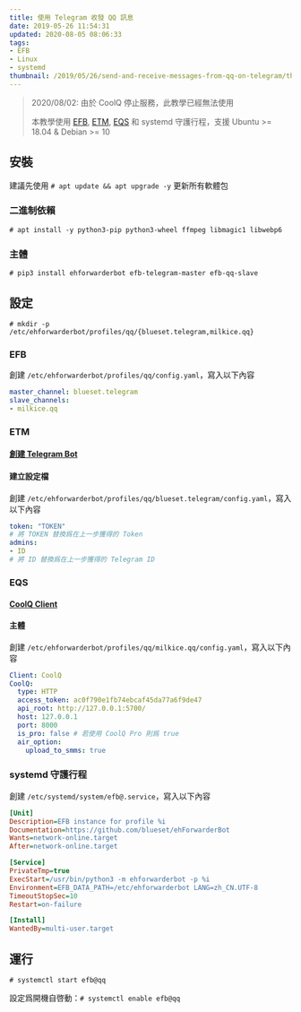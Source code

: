 ```yaml
---
title: 使用 Telegram 收發 QQ 訊息
date: 2019-05-26 11:54:31
updated: 2020-08-05 08:06:33
tags: 
- EFB
- Linux
- systemd
thumbnail: /2019/05/26/send-and-receive-messages-from-qq-on-telegram/thumbnail.webp
---
```


> 2020/08/02: 由於 CoolQ 停止服務，此教學已經無法使用
>
> <!-- more -->
> 本教學使用 [EFB](https://github.com/blueset/ehForwarderBot), [ETM](https://github.com/blueset/efb-telegram-master), [EQS](https://github.com/milkice233/efb-qq-slave) 和 systemd 守護行程，支援 Ubuntu >= 18.04 & Debian >= 10

## 安裝

建議先使用 `# apt update && apt upgrade -y` 更新所有軟體包

### 二進制依賴

`# apt install -y python3-pip python3-wheel ffmpeg libmagic1 libwebp6`

### 主體

`# pip3 install ehforwarderbot efb-telegram-master efb-qq-slave`

## 設定

`# mkdir -p /etc/ehforwarderbot/profiles/qq/{blueset.telegram,milkice.qq}`

### EFB

創建 `/etc/ehforwarderbot/profiles/qq/config.yaml`，寫入以下內容

```yaml
master_channel: blueset.telegram
slave_channels: 
- milkice.qq
```

### ETM

#### [創建 Telegram Bot](https://blog.1a23.com/2017/01/09/EFB-How-to-Send-and-Receive-Messages-from-WeChat-on-Telegram-zh-CN/#0x030-创建-Telegram-Bot)

#### 建立設定檔

創建 `/etc/ehforwarderbot/profiles/qq/blueset.telegram/config.yaml`，寫入以下內容

```yaml
token: "TOKEN"
# 將 TOKEN 替換爲在上一步獲得的 Token
admins: 
- ID
# 將 ID 替換爲在上一步獲得的 Telegram ID
```

### EQS

#### [CoolQ Client](https://github.com/milkice233/efb-qq-slave/blob/master/doc/CoolQ_zh-CN.rst#方案二手动配置---配置-酷q-端篇)

#### 主體

創建 `/etc/ehforwarderbot/profiles/qq/milkice.qq/config.yaml`，寫入以下內容

```yaml
Client: CoolQ
CoolQ:
  type: HTTP
  access_token: ac0f790e1fb74ebcaf45da77a6f9de47
  api_root: http://127.0.0.1:5700/
  host: 127.0.0.1
  port: 8000
  is_pro: false # 若使用 CoolQ Pro 則爲 true
  air_option:
    upload_to_smms: true
```

### systemd 守護行程

創建 `/etc/systemd/system/efb@.service`，寫入以下內容

```ini
[Unit]
Description=EFB instance for profile %i
Documentation=https://github.com/blueset/ehForwarderBot
Wants=network-online.target
After=network-online.target

[Service]
PrivateTmp=true
ExecStart=/usr/bin/python3 -m ehforwarderbot -p %i
Environment=EFB_DATA_PATH=/etc/ehforwarderbot LANG=zh_CN.UTF-8
TimeoutStopSec=10
Restart=on-failure

[Install]
WantedBy=multi-user.target
```

## 運行

`# systemctl start efb@qq`

設定爲開機自啓動：`# systemctl enable efb@qq`

